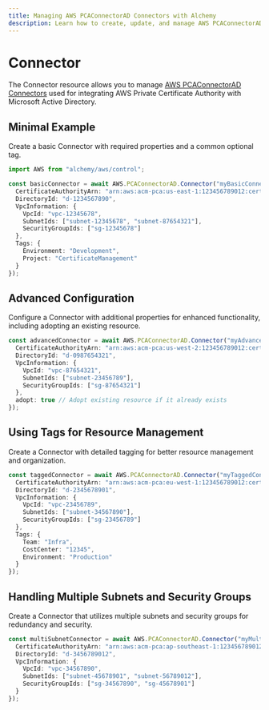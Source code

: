 ```yaml
---
title: Managing AWS PCAConnectorAD Connectors with Alchemy
description: Learn how to create, update, and manage AWS PCAConnectorAD Connectors using Alchemy Cloud Control.
---
```


# Connector

The Connector resource allows you to manage [AWS PCAConnectorAD Connectors](https://docs.aws.amazon.com/pcaconnectorad/latest/userguide/) used for integrating AWS Private Certificate Authority with Microsoft Active Directory.

## Minimal Example

Create a basic Connector with required properties and a common optional tag.

```ts
import AWS from "alchemy/aws/control";

const basicConnector = await AWS.PCAConnectorAD.Connector("myBasicConnector", {
  CertificateAuthorityArn: "arn:aws:acm-pca:us-east-1:123456789012:certificate-authority/abc12345-def6-7890-ghij-klmnopqrstuv",
  DirectoryId: "d-1234567890",
  VpcInformation: {
    VpcId: "vpc-12345678",
    SubnetIds: ["subnet-12345678", "subnet-87654321"],
    SecurityGroupIds: ["sg-12345678"]
  },
  Tags: {
    Environment: "Development",
    Project: "CertificateManagement"
  }
});
```

## Advanced Configuration

Configure a Connector with additional properties for enhanced functionality, including adopting an existing resource.

```ts
const advancedConnector = await AWS.PCAConnectorAD.Connector("myAdvancedConnector", {
  CertificateAuthorityArn: "arn:aws:acm-pca:us-west-2:123456789012:certificate-authority/xyz98765-vwxy-1234-zabc-defghijklmnop",
  DirectoryId: "d-0987654321",
  VpcInformation: {
    VpcId: "vpc-87654321",
    SubnetIds: ["subnet-23456789"],
    SecurityGroupIds: ["sg-87654321"]
  },
  adopt: true // Adopt existing resource if it already exists
});
```

## Using Tags for Resource Management

Create a Connector with detailed tagging for better resource management and organization.

```ts
const taggedConnector = await AWS.PCAConnectorAD.Connector("myTaggedConnector", {
  CertificateAuthorityArn: "arn:aws:acm-pca:eu-west-1:123456789012:certificate-authority/def45678-ghij-1234-kjhg-lmnopqrstuvw",
  DirectoryId: "d-2345678901",
  VpcInformation: {
    VpcId: "vpc-23456789",
    SubnetIds: ["subnet-34567890"],
    SecurityGroupIds: ["sg-23456789"]
  },
  Tags: {
    Team: "Infra",
    CostCenter: "12345",
    Environment: "Production"
  }
});
```

## Handling Multiple Subnets and Security Groups

Create a Connector that utilizes multiple subnets and security groups for redundancy and security.

```ts
const multiSubnetConnector = await AWS.PCAConnectorAD.Connector("myMultiSubnetConnector", {
  CertificateAuthorityArn: "arn:aws:acm-pca:ap-southeast-1:123456789012:certificate-authority/ghi78901-jklm-2345-nmop-qrstuvwxyz",
  DirectoryId: "d-3456789012",
  VpcInformation: {
    VpcId: "vpc-34567890",
    SubnetIds: ["subnet-45678901", "subnet-56789012"],
    SecurityGroupIds: ["sg-34567890", "sg-45678901"]
  }
});
```